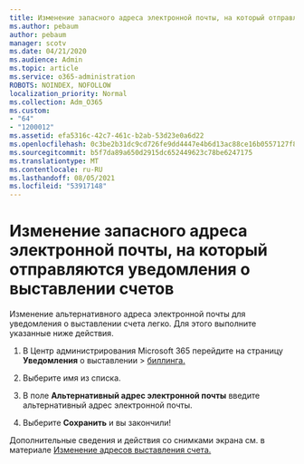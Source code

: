 ```yaml
---
title: Изменение запасного адреса электронной почты, на который отправляются уведомления о выставлении счетов
ms.author: pebaum
author: pebaum
manager: scotv
ms.date: 04/21/2020
ms.audience: Admin
ms.topic: article
ms.service: o365-administration
ROBOTS: NOINDEX, NOFOLLOW
localization_priority: Normal
ms.collection: Adm_O365
ms.custom:
- "64"
- "1200012"
ms.assetid: efa5316c-42c7-461c-b2ab-53d23e0a6d22
ms.openlocfilehash: 0c3be2b31dc9cd726fe9dd4447e4b6d13ac88ce16b0557127f804a86fee3fb10
ms.sourcegitcommit: b5f7da89a650d2915dc652449623c78be6247175
ms.translationtype: MT
ms.contentlocale: ru-RU
ms.lasthandoff: 08/05/2021
ms.locfileid: "53917148"
---
```

# <a name="change-the-alternate-email-address-for-billing-notification"></a>Изменение запасного адреса электронной почты, на который отправляются уведомления о выставлении счетов

Изменение альтернативного адреса электронной почты для уведомления о выставлении счета легко. Для этого выполните указанные ниже действия.
  
1. В Центр администрирования Microsoft 365 перейдите на страницу **Уведомления** о выставлении \> [биллинга.](https://go.microsoft.com/fwlink/p/?linkid=853212)  

2. Выберите имя из списка.

3. В поле **Альтернативный адрес электронной почты** введите альтернативный адрес электронной почты.

4. Выберите **Сохранить** и вы закончили!

Дополнительные сведения и действия со снимками экрана см. в материале [Изменение адресов выставления счета.](https://docs.microsoft.com/microsoft-365/commerce/billing-and-payments/change-your-billing-addresses)
  